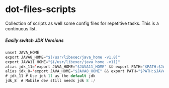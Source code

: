 # dot-files-scripts
Collection of scripts as well some config files for repetitive tasks. This is a continuous list.

##### Easily switch JDK Versions

```java
unset JAVA_HOME
export JAVA8_HOME="$(/usr/libexec/java_home -v1.8)"
export JAVA11_HOME="$(/usr/libexec/java_home -v11)"
alias jdk_11='export JAVA_HOME="$JAVA11_HOME" && export PATH="$PATH:$JAVA_HOME/bin"'
alias jdk_8='export JAVA_HOME="$JAVA8_HOME" && export PATH="$PATH:$JAVA_HOME/bin"'
# jdk_11 # Use jdk 11 as the default jdk
jdk_8  # Mobile dev still needs jdk 8 :/
```
